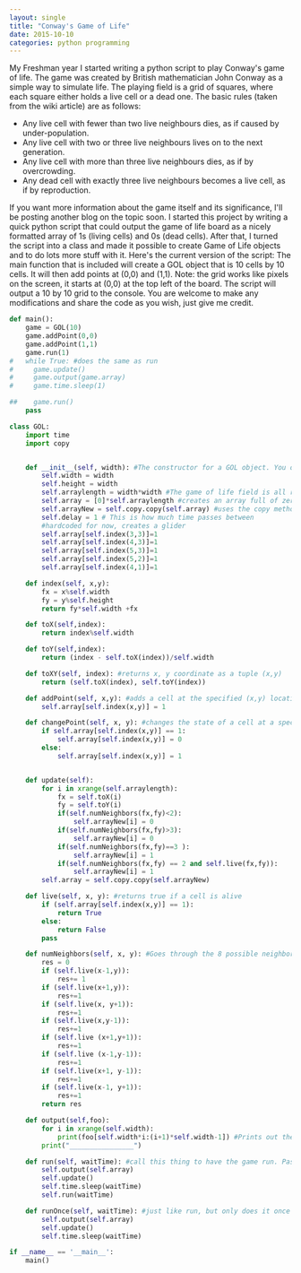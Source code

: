 ```yaml
---
layout: single
title: "Conway's Game of Life"
date: 2015-10-10
categories: python programming
---
```


My Freshman year I started writing a python script to play Conway's game of life.
The game was created by British mathematician John Conway as a simple way to
simulate life. The playing field is a grid of squares, where each square either
holds a live cell or a dead one. The basic rules (taken from the wiki article)
are as follows:

- Any live cell with fewer than two live neighbours dies, as if caused by under-population.
- Any live cell with two or three live neighbours lives on to the next generation.
- Any live cell with more than three live neighbours dies, as if by overcrowding.
- Any dead cell with exactly three live neighbours becomes a live cell, as if by reproduction.

If you want more information about the game itself and its significance, I'll be
posting another blog on the topic soon. I started this project by writing a
quick python script that could output the game of life board as a nicely
formatted array of 1s (living cells) and 0s (dead cells). After that, I turned
the script into a class and made it possible to create Game of Life objects and
to do lots more stuff with it. Here's the current version of the script: The
main function that is included will create a GOL object that is 10 cells by 10
cells. It will then add points at (0,0) and (1,1). Note: the grid works like
pixels on the screen, it starts at (0,0) at the top left of the board. The
script will output a 10 by 10 grid to the console. You are welcome to make any
modifications and share the code as you wish, just give me credit.

```python
def main():
    game = GOL(10)
    game.addPoint(0,0)
    game.addPoint(1,1)
    game.run(1)
#   while True: #does the same as run
#     game.update()
#     game.output(game.array)
#     game.time.sleep(1)

##    game.run()
    pass

class GOL:
    import time
    import copy


    def __init__(self, width): #The constructor for a GOL object. You only have to pass it width of the field
        self.width = width
        self.height = width
        self.arraylength = width*width #The game of life field is all represented as one array, that gets truncated into the blocks you see when you print
        self.array = [0]*self.arraylength #creates an array full of zeros that is the same length as arraylength
        self.arrayNew = self.copy.copy(self.array) #uses the copy method of the copy class to copy the array into arrayNew
        self.delay = 1 # This is how much time passes between
        #hardcoded for now, creates a glider
        self.array[self.index(3,3)]=1
        self.array[self.index(4,3)]=1
        self.array[self.index(5,3)]=1
        self.array[self.index(5,2)]=1
        self.array[self.index(4,1)]=1

    def index(self, x,y):
        fx = x%self.width
        fy = y%self.height
        return fy*self.width +fx

    def toX(self,index):
        return index%self.width

    def toY(self,index):
        return (index - self.toX(index))/self.width

    def toXY(self, index): #returns x, y coordinate as a tuple (x,y)
        return (self.toX(index), self.toY(index))

    def addPoint(self, x,y): #adds a cell at the specified (x,y) location
        self.array[self.index(x,y)] = 1

    def changePoint(self, x, y): #changes the state of a cell at a specified (x,y) point
        if self.array[self.index(x,y)] == 1:
            self.array[self.index(x,y)] = 0
        else:
            self.array[self.index(x,y)] = 1


    def update(self):
        for i in xrange(self.arraylength):
            fx = self.toX(i)
            fy = self.toY(i)
            if(self.numNeighbors(fx,fy)<2):
                self.arrayNew[i] = 0
            if(self.numNeighbors(fx,fy)>3):
                self.arrayNew[i] = 0
            if(self.numNeighbors(fx,fy)==3 ):
                self.arrayNew[i] = 1
            if(self.numNeighbors(fx,fy) == 2 and self.live(fx,fy)):
                self.arrayNew[i] = 1
        self.array = self.copy.copy(self.arrayNew)

    def live(self, x, y): #returns true if a cell is alive
        if (self.array[self.index(x,y)] == 1):
            return True
        else:
            return False
        pass

    def numNeighbors(self, x, y): #Goes through the 8 possible neighbor positions and finds out how many of them are alive
        res = 0
        if (self.live(x-1,y)):
            res+= 1
        if (self.live(x+1,y)):
            res+=1
        if (self.live(x, y+1)):
            res+=1
        if (self.live(x,y-1)):
            res+=1
        if (self.live (x+1,y+1)):
            res+=1
        if (self.live (x-1,y-1)):
            res+=1
        if (self.live(x+1, y-1)):
            res+=1
        if (self.live(x-1, y+1)):
            res+=1
        return res

    def output(self,foo):
        for i in xrange(self.width):
            print(foo[self.width*i:(i+1)*self.width-1]) #Prints out the array in rows of length width
        print("________________")

    def run(self, waitTime): #call this thing to have the game run. Pass a waitTime, which is the number of seconds between printouts
        self.output(self.array)
        self.update()
        self.time.sleep(waitTime)
        self.run(waitTime)

    def runOnce(self, waitTime): #just like run, but only does it once
        self.output(self.array)
        self.update()
        self.time.sleep(waitTime)

if __name__ == '__main__':
    main()
```
